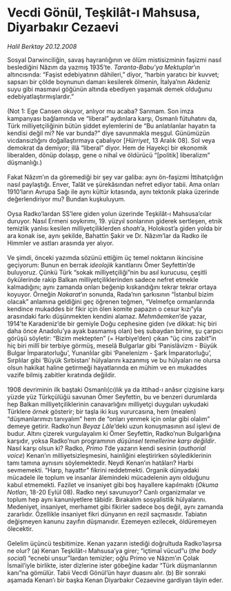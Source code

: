 # Vecdi Gönül, Teşkilât-ı Mahsusa, Diyarbakır Cezaevi

*Halil Berktay 20.12.2008*

<div class="taraf_structure_2col_1zq">
<div class="margen_n">



 <p>Sosyal Darwinciliğin, savaş hayranlığının ve ölüm mistisizminin faşizmi nasıl beslediğini Nâzım da yazmış 1935’te. <i>Taranta-Babu’ya Mektuplar</i>’ın altıncısında: “Faşist edebiyatının dâhileri,” diyor, “harbin yaratıcı bir kuvvet; sapsarı bir çölde boynunun damarı kesilerek ölmenin, İtalya’nın Akdeniz suyu gibi masmavi göğünün altında ebediyen yaşamak demek olduğunu edebiyatlaştırmışlardır.” <br/><br/>(Not 1: Ege Cansen okuyor, anlıyor mu acaba? Sanmam. Son imza kampanyası bağlamında ve “liberal” aydınlara karşı, Osmanlı fütuhatını da, Türk milliyetçiliğinin bütün şiddet eylemlerini de “Bu anlatılanlar hayatın ta kendisi değil mi? Ne var bunda?” diye savunmakla meşgul. Günümüzün vicdansızlığını doğallaştırmaya çabalıyor [<i>Hürriyet</i>, 13 Aralık 08]. Sol veya demokrat da demiyor; illâ “liberal” diyor. Hem de Hayekçi bir ekonomik liberalden, dönüp dolaşıp, gene o nihaî ve öldürücü “[politik] liberalizm” düşmanlığı.) <br/><br/>Fakat Nâzım’ın da göremediği bir şey var galiba: aynı ön-faşizmi İttihatçılığın nasıl paylaştığı. Enver, Talât ve şürekâsından nefret ediyor tabii. Ama onları 1910’ların Avrupa Sağı ile aynı kültür kıtasında, aynı tektonik plaka üzerinde değerlendiriyor mu? Bundan kuşkuluyum. <br/><br/>Oysa Radko’lardan SS’lere giden yolun üzerinde Teşkilât-ı Mahsusa’cılar duruyor. Nasıl Ermeni soykırımı, 19. yüzyıl sonlarının giderek sertleşen, etnik temizlik yanlısı kesilen milliyetçiliklerden <i>shoah</i>’a, Holokost’a giden yolda bir ara konak ise, aynı şekilde, Bahattin Şakir ve Dr. Nâzım’lar da Radko ile Himmler ve astları arasında yer alıyor. <br/><br/>Ve şimdi, önceki yazımda sözünü ettiğim üç temel noktanın ikincisine geçiyorum: Bunun en berrak <i>ideolojik</i> kanıtlarını Ömer Seyfettin’de buluyoruz. Çünkü Türk “sokak milliyetçiliği”nin bu asıl kurucusu, çeşitli öykülerinde rakip Balkan milliyetçiliklerinden sadece nefret etmekle kalmadığını; aynı zamanda onları beğenip kıskandığını tekrar tekrar ortaya koyuyor. Örneğin <i>Nakarat</i>’ın sonunda, Rada’nın şarkısının “İstanbul bizim olacak” anlamına geldiğini geç öğrenen teğmen, “Velmefçe ormanlarında kendince mukaddes bir fikir için ölen komite papazın o cesur kızı”yla arasındaki farkı düşünmekten kendini alamaz. <i>Mehmâemken</i>’de yazar, 1914’te Karadeniz’de bir gemiyle Doğu cephesine giden (ve dikkat: hiç biri daha önce Anadolu’ya ayak basmamış olan) beş subaydan birine, şu çarpıcı görüşü söyletir: “Bizim mektepten” (= Harbiye’den) çıkan “üç cins zabit”in hiç biri millî bir terbiye görmüş, meselâ Bulgarlar gibi ‘Panislâvizm - Büyük Bulgar İmparatorluğu’, Yunanlılar gibi ‘Panelenizm - Şark İmparatorluğu’, Sırplılar gibi ‘Büyük Sırbistan’ hülyalarını kazanmış ve bu hülyaları ne olursa olsun hakikat haline getirmeği hayatlarında en mühim ve en mukaddes vazife bilmiş zabitler kıratında değildir. <br/><br/>1908 devriminin ilk baştaki Osmanlı(cı)lık ya da ittihad-ı anâsır çizgisine karşı yüzde yüz Türkçülüğü savunan Ömer Seyfettin, bu ve benzeri durumlarda hep Balkan milliyetçiliklerinin canavarlığını milliyetçi duyguları uykudaki Türklere <i>örnek</i> gösterir; bir taşla iki kuş vururcasına, hem (mealen) “düşmanlarımızı tanıyalım” hem de “onları yenmek için onlar gibi olalım” demeye getirir. Radko’nun <i>Beyaz Lâle</i>’deki uzun konuşmasının asıl işlevi de budur. Altını çizerek vurgulayalım ki Ömer Seyfettin, Radko’nun Bulgarlığına karşıdır, yoksa Radko’nun programının <i>düşünsel temellerine karşı değildir</i>. Nasıl karşı olsun ki? Radko, <i>Primo 1</i>’de yazarın kendi sesinin (<i>authorial voice</i>) Kenan’ın milliyetsizleşmesini, hainliğini eleştirirken söylediklerinin tamı tamına aynısını söylemektedir. Neydi Kenan’ın hatâları? Harbi sevmemekti. “Harp, hayattır” fikrini reddetmekti. Organik dünyadaki mücadele ile toplum ve insanlar âlemindeki mücadelenin aynı olduğunu kabul etmemekti. Fazilet ve insaniyet gibi boş hayallere kapılmaktı (<i>Okuma Notları</i>, 18-20 Eylül 08). Radko neyi savunuyor? Canlı organizmalar ve toplum hep aynı kanuniyetlere tâbidir. Bırakalım sosyalistlik hülyalarını. Medeniyet, insaniyet, merhamet gibi fikirler sadece boş değil, aynı zamanda zararlıdır. Özellikle insaniyet fikri dünyanın en rezil saçmasıdır. Tabiatın değişmeyen kanunu zayıfın düşmanıdır. Ezemeyen ezilecek, öldüremeyen ölecektir. <br/><br/>Gelelim üçüncü tesbitimize. Kenan yazarın istediği doğrultuda Radko’laşırsa ne olur? (a) Kenan Teşkilât-ı Mahsusa’ya girer; “içtimaî vücud”u (<i>the body social</i>) “ecnebi unsur”lardan temizler; oğlu Primo ve Nâzım’ın Çolak İsmail’iyle birlikte, ister dizlerine ister göbeğine kadar “Türk düşmanlarının kanı”na gömülür. Tabii Vecdi Gönül’ün hayır duasını alır. (b) Bir sonraki aşamada Kenan’ı bir başka Kenan Diyarbakır Cezaevine gardiyan tâyin eder.</p>
<br/>
<br/>
<br/>



<br/>


<div id="taraf_not">
</div>

</div>


</div>
